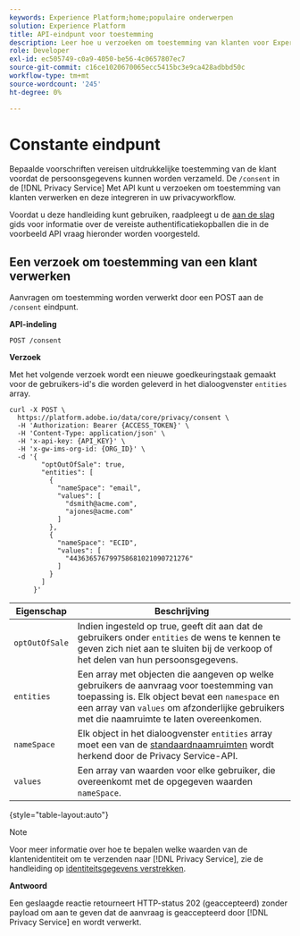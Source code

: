 ```yaml
---
keywords: Experience Platform;home;populaire onderwerpen
solution: Experience Platform
title: API-eindpunt voor toestemming
description: Leer hoe u verzoeken om toestemming van klanten voor Experience Cloud-toepassingen beheert met de Privacy Service-API.
role: Developer
exl-id: ec505749-c0a9-4050-be56-4c0657807ec7
source-git-commit: c16ce1020670065ecc5415bc3e9ca428adbbd50c
workflow-type: tm+mt
source-wordcount: '245'
ht-degree: 0%

---
```


# Constante eindpunt

Bepaalde voorschriften vereisen uitdrukkelijke toestemming van de klant voordat de persoonsgegevens kunnen worden verzameld. De `/consent` in de [!DNL Privacy Service] Met API kunt u verzoeken om toestemming van klanten verwerken en deze integreren in uw privacyworkflow.

Voordat u deze handleiding kunt gebruiken, raadpleegt u de [aan de slag](./getting-started.md) gids voor informatie over de vereiste authentificatiekopballen die in de voorbeeld API vraag hieronder worden voorgesteld.

## Een verzoek om toestemming van een klant verwerken

Aanvragen om toestemming worden verwerkt door een POST aan de `/consent` eindpunt.

**API-indeling**

```http
POST /consent
```

**Verzoek**

Met het volgende verzoek wordt een nieuwe goedkeuringstaak gemaakt voor de gebruikers-id&#39;s die worden geleverd in het dialoogvenster `entities` array.

```shell
curl -X POST \
  https://platform.adobe.io/data/core/privacy/consent \
  -H 'Authorization: Bearer {ACCESS_TOKEN}' \
  -H 'Content-Type: application/json' \
  -H 'x-api-key: {API_KEY}' \
  -H 'x-gw-ims-org-id: {ORG_ID}' \
  -d '{
        "optOutOfSale": true,
        "entities": [
          {
            "nameSpace": "email",
            "values": [
              "dsmith@acme.com",
              "ajones@acme.com"
            ]
          },
          {
            "nameSpace": "ECID",
            "values": [
              "443636576799758681021090721276"
            ]
          }
        ]
      }'
```

| Eigenschap | Beschrijving |
| --- | --- |
| `optOutOfSale` | Indien ingesteld op true, geeft dit aan dat de gebruikers onder `entities` de wens te kennen te geven zich niet aan te sluiten bij de verkoop of het delen van hun persoonsgegevens. |
| `entities` | Een array met objecten die aangeven op welke gebruikers de aanvraag voor toestemming van toepassing is. Elk object bevat een `namespace` en een array van `values` om afzonderlijke gebruikers met die naamruimte te laten overeenkomen. |
| `nameSpace` | Elk object in het dialoogvenster `entities` array moet een van de [standaardnaamruimten](./appendix.md#standard-namespaces) wordt herkend door de Privacy Service-API. |
| `values` | Een array van waarden voor elke gebruiker, die overeenkomt met de opgegeven waarden `nameSpace`. |

{style="table-layout:auto"}

>[!NOTE]
>
>Voor meer informatie over hoe te bepalen welke waarden van de klantenidentiteit om te verzenden naar [!DNL Privacy Service], zie de handleiding op [identiteitsgegevens verstrekken](../identity-data.md).

**Antwoord**

Een geslaagde reactie retourneert HTTP-status 202 (geaccepteerd) zonder payload om aan te geven dat de aanvraag is geaccepteerd door [!DNL Privacy Service] en wordt verwerkt.
